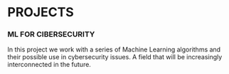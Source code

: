 # PROJECTS


### ML FOR CIBERSECURITY

In this project we work with a series of Machine Learning algorithms and their possible use in cybersecurity issues. A field that will be increasingly interconnected in the future.

